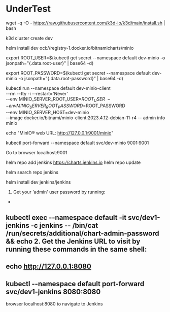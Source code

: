 # UnderTest

wget -q -O - https://raw.githubusercontent.com/k3d-io/k3d/main/install.sh | bash

k3d cluster create dev

helm install dev oci://registry-1.docker.io/bitnamicharts/minio

export ROOT_USER=$(kubectl get secret --namespace default dev-minio -o jsonpath="{.data.root-user}" | base64 -d)

export ROOT_PASSWORD=$(kubectl get secret --namespace default dev-minio -o jsonpath="{.data.root-password}" | base64 -d)

kubectl run --namespace default dev-minio-client \
     --rm --tty -i --restart='Never' \
     --env MINIO_SERVER_ROOT_USER=$ROOT_USER \
     --env MINIO_SERVER_ROOT_PASSWORD=$ROOT_PASSWORD \
     --env MINIO_SERVER_HOST=dev-minio \
     --image docker.io/bitnami/minio-client:2023.4.12-debian-11-r4 -- admin info minio
     
echo "MinIO&reg; web URL: http://127.0.0.1:9001/minio"

kubectl port-forward --namespace default svc/dev-minio 9001:9001

Go to browser localhost:9001

helm repo add jenkins https://charts.jenkins.io
helm repo update

helm search repo jenkins

helm install dev jenkins/jenkins

1. Get your 'admin' user password by running:
  -
  kubectl exec --namespace default -it svc/dev1-jenkins -c jenkins -- /bin/cat /run/secrets/additional/chart-admin-password && echo
2. Get the Jenkins URL to visit by running these commands in the same shell:
  -
  echo http://127.0.0.1:8080
  -
  kubectl --namespace default port-forward svc/dev1-jenkins 8080:8080
  -
  browser localhost:8080 to navigate to Jenkins
